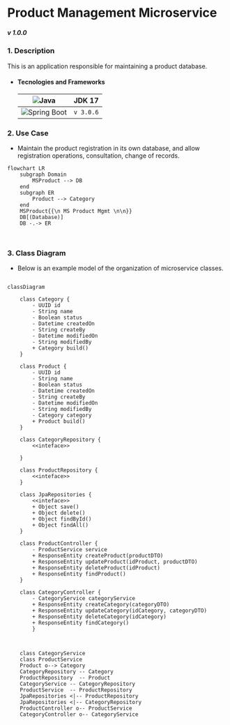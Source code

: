 # Product Management Microservice
##### _v 1.0.0_
<i style="font-size:14px">  </i>


### **1. Description**

This is an application responsible for maintaining a product database. 

- #### Tecnologies and Frameworks
    |![Java](https://img.shields.io/badge/Java-ED8B00?style=for-the-badge&logo=java$logoColor=white) | JDK 17|
    |---|---|
    |![Spring Boot](https://img.shields.io/badge/Spring_Boot-F2F4F9?style=for-the-badge&logo=spring-boot) | `v 3.0.6` |


### **2. Use Case**
- Maintain the product registration in its own database, and allow registration operations, consultation, change of records.

```mermaid
flowchart LR
    subgraph Domain
        MSProduct --> DB
    end
    subgraph ER
        Product --> Category
    end
    MSProduct{{\n MS Product Mgmt \n\n}}
    DB[(Database)]
    DB -.-> ER
    
    
```



### **3. Class Diagram**
- Below is an example model of the organization of microservice classes. 


```mermaid

classDiagram

    class Category {
        - UUID id
        - String name
        - Boolean status
        - Datetime createdOn
        - String createBy
        - Datetime modifiedOn
        - String modifiedBy
        + Category build()
    }

    class Product {
        - UUID id
        - String name
        - Boolean status
        - Datetime createdOn
        - String createBy
        - Datetime modifiedOn
        - String modifiedBy
        - Category category
        + Product build()
    }    

    class CategoryRepository {
        <<inteface>>

    }

    class ProductRepository {
        <<inteface>>
    }

    class JpaRepositories {
        <<inteface>>
        + Object save()
        + Object delete()
        + Object findById()
        + Object findAll()
    }
        
    class ProductController {
        - ProductService service
        + ResponseEntity createProduct(productDTO)
        + ResponseEntity updateProduct(idProduct, productDTO)
        + ResponseEntity deleteProduct(idProduct)
        + ResponseEntity findProduct()
    }

    class CategoryController {
        - CategoryService categoryService
        + ResponseEntity createCategory(categoryDTO)
        + ResponseEntity updateCategory(idCategory, categoryDTO)
        + ResponseEntity deleteCategory(idCategory)
        + ResponseEntity findCategory()
        }

    

    class CategoryService
    class ProductService
    Product o--> Category
    CategoryRepository -- Category
    ProductRepository  -- Product
    CategoryService -- CategoryRepository
    ProductService  -- ProductRepository
    JpaRepositories <|-- ProductRepository
    JpaRepositories <|-- CategoryRepository
    ProductController o-- ProductService
    CategoryController o-- CategoryService
    




    
```


